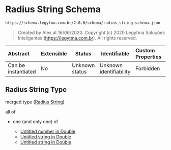 # Radius String Schema

```txt
https://schema.legytma.com.br/2.0.0/schema/radius_string.schema.json
```




> Created by Alex at 16/06/2020.
> Copyright (c) 2020 Legytma Soluções Inteligentes (<https://legytma.com.br>). All rights reserved.
>

| Abstract            | Extensible | Status         | Identifiable            | Custom Properties | Additional Properties | Access Restrictions | Defined In                                                                              |
| :------------------ | ---------- | -------------- | ----------------------- | :---------------- | --------------------- | ------------------- | --------------------------------------------------------------------------------------- |
| Can be instantiated | No         | Unknown status | Unknown identifiability | Forbidden         | Allowed               | none                | [radius_string.schema.json](../schema/radius_string.schema.json) |

## Radius String Type

merged type ([Radius String](radius_string.md))

all of

-   one (and only one) of

    -   [Untitled number in Double](double-definitions-doublenumber.md)
    -   [Untitled string in Double](double-definitions-doublestring.md)
    -   [Untitled string in Double](double-definitions-doubleenum.md)
